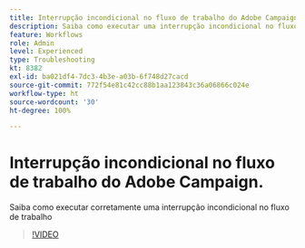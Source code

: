```yaml
---
title: Interrupção incondicional no fluxo de trabalho do Adobe Campaign.
description: Saiba como executar uma interrupção incondicional no fluxo de trabalho do Adobe Campaign
feature: Workflows
role: Admin
level: Experienced
type: Troubleshooting
kt: 8382
exl-id: ba021df4-7dc3-4b3e-a03b-6f748d27cacd
source-git-commit: 772f54e81c42cc88b1aa123843c36a06866c024e
workflow-type: ht
source-wordcount: '30'
ht-degree: 100%

---
```


# Interrupção incondicional no fluxo de trabalho do Adobe Campaign.

Saiba como executar corretamente uma interrupção incondicional no fluxo de trabalho

>[!VIDEO](https://video.tv.adobe.com/v/335887?quality=12)
